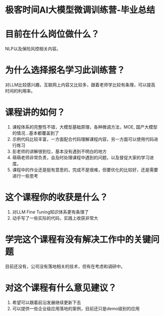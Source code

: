 # 极客时间AI大模型微调训练营-毕业总结

# 目前在什么岗位做什么？
NLP以及保险风控相关内容。

# 为什么选择报名学习此训练营？
对LLM比较感兴趣，互联网上内容又比较多，跟着老师学比较有条理，可以提高时间的利用率。

# 课程讲的如何？
1. 课程体系的完整性不错，大模型基础原理，各种微调方法，MOE, 国产大模型的情况...基本都覆盖到了
2. 示例代码比较丰富，一方面配合代码理解课程内容，另一方面可以使用代码进行练习
3. 彭老师的讲解很到位，基本没有遇到不明白的地方
4. 萌萌老师非常负责，会及时处理课程中遇到的问题，以及督促大家的学习进度。
5. 课程中的作业还是挺有意思的，完成不是很难，但要优化的比较好，还是需要进行一些思考

# 这个课程你的收获是什么？
1. 对LLM Fine Tuning知识体系更有条理了
2. 动手写了一些实际的代码，实践上收获非常大

# 学完这个课程有没有解决工作中的关键问题
目前还没有，公司没有落地相关的技术，但有在考虑和调研中。

# 对这个课程有什么意见建议？
1. 希望可以跟着前沿发展继续更新下去
2. 可以提供一些企业级应用落地的案例，目前还只是demo级别的应用